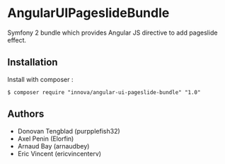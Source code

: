 # AngularUIPageslideBundle

Symfony 2 bundle which provides Angular JS directive to add pageslide effect.

## Installation

Install with composer :
	
	$ composer require "innova/angular-ui-pageslide-bundle" "1.0"

## Authors

* Donovan Tengblad (purpplefish32)
* Axel Penin (Elorfin)
* Arnaud Bay (arnaudbey)
* Eric Vincent (ericvincenterv)
